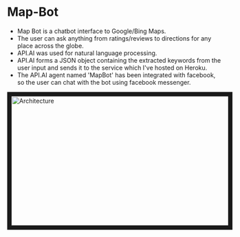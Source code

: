# Map-Bot

* Map Bot is a chatbot interface to Google/Bing Maps. 
* The user can ask anything from ratings/reviews to directions for any place across the globe.
* API.AI was used for natural language processing. 
* API.AI forms a JSON object containing the extracted keywords from the user input and sends it to the service which I've hosted on Heroku. 
* The API.AI agent named 'MapBot' has been integrated with facebook, so the user can chat with the bot using facebook messenger.


<img src="https://lh3.googleusercontent.com/HvtY9Vp2uFgOs2OdnmrxdkMBObd6VTIO3fsnTbd2F1qh1h3s9clYw6bMOV8a-kGXJyViUHKleqCPYUndDy638rHXL3yoxwAmH44nTr9NYB2RBQHr99QqCpduQmG2aIvE53BgpzATCCFMdIuJFA6PT17pVfwm8746xBybHN9SeoTILdBUG43H-pMQDKAuVRjCBezlBC5VMPd0C0EpN5_Di1Fo_yIM7W8HiBmdQk_yFafdxIYLoFp-2boeldIp5rR_JO4PiCkdM4pxyXWktDpFMeI0_K_gwNWuPFxvsniu7i2BO-xKNunvqYq3C57XeOPhpj-fOntiEqU6YZ9Ij7kj0S5N9S14iDormiTM1Tqbh__OUgkjnWtRTmRWReGTzzW90JhoB86Eb16_3oXWgut2FNmFAuFBWD_M5adrZqgqBk1Nw22KCKmiXgl25iZ9A17F6xboctqJqrTh4hjGLhl5YmpghaKcUWjAJxdxXWAdU6yTJjZqOOE7tt3SO8WlHxLve8yF02Dl6iThFw-4pNI2eQ2lf-CQ__hHdG4XUaSDDnDE0WSSqnr9B-SVhsIMnSEiL1n4hcypo905ddzIBEacLxw9BdaTXfCXCjXSMbut90RIRFuuFyVIbjI9=w1000-h341-no" alt="Architecture" width="850" height="300" border="10" />
